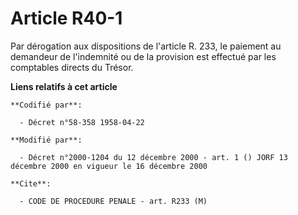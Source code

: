 # Article R40-1

Par dérogation aux dispositions de l'article R. 233, le paiement au demandeur de l'indemnité ou de la provision est effectué
par les comptables directs du Trésor.

**Liens relatifs à cet article**

	**Codifié par**:

	  - Décret n°58-358 1958-04-22

	**Modifié par**:

	  - Décret n°2000-1204 du 12 décembre 2000 - art. 1 () JORF 13 décembre 2000 en vigueur le 16 décembre 2000

	**Cite**:

	  - CODE DE PROCEDURE PENALE - art. R233 (M)
